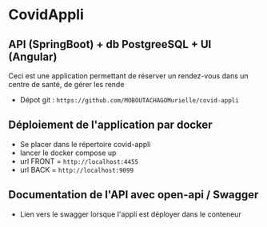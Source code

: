 # CovidAppli

## API (SpringBoot) + db PostgreeSQL + UI (Angular) 

Ceci est une application permettant de réserver un rendez-vous dans un centre de santé,
de gérer les rende

* Dépot git : `https://github.com/MOBOUTACHAGOMurielle/covid-appli`

## Déploiement de l'application par docker 

* Se placer dans le répertoire covid-appli 
* lancer le docker compose up 
* url FRONT = `http://localhost:4455`
* url BACK = `http://localhost:9099`

## Documentation de l'API avec open-api / Swagger 
- Lien vers le swagger lorsque l'appli est déployer dans le conteneur 
